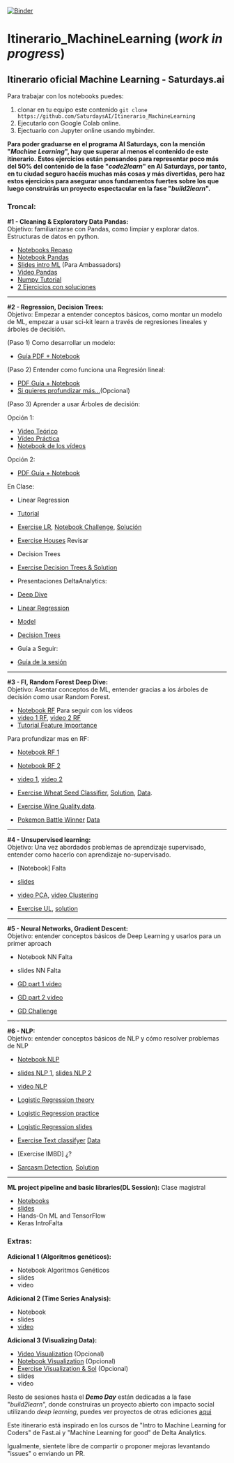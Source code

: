 [![Binder](https://mybinder.org/badge_logo.svg)](https://mybinder.org/v2/gh/SaturdaysAI/Itinerario_MachineLearning/master)

# Itinerario_MachineLearning (_work in progress_)
## Itinerario oficial Machine Learning - Saturdays.ai

Para trabajar con los notebooks puedes:
1) clonar en tu equipo este contenido `git clone https://github.com/SaturdaysAI/Itinerario_MachineLearning`
2) Ejecutarlo con Google Colab online.
3) Ejectuarlo con Jupyter online usando mybinder.

__Para poder graduarse en el programa AI Saturdays, con la mención "_Machine Learning_", hay que superar al menos el contenido de este itinerario.__
__Estos ejercicios están pensandos para representar poco más del 50% del contenido de la fase "_code2learn_" en AI Saturdays, por tanto, en tu ciudad seguro hacéis muchas más cosas y más divertidas, pero haz estos ejercicios para asegurar unos fundamentos fuertes sobre los que luego construirás un proyecto espectacular en la fase "_build2learn_".__

### Troncal:


**#1 - Cleaning & Exploratory Data Pandas:**    
Objetivo: familiarizarse con Pandas, como limpiar y explorar datos. Estructuras de datos en python.  

- [Notebooks Repaso](https://github.com/SaturdaysAI/Itinerario_MachineLearning/tree/master/module_1_introduction) 
- [Notebook Pandas](https://drive.google.com/open?id=1RbQNx_rIuxjDU3AYWWwB0w7iLmfv-34A)
- [Slides intro ML](https://drive.google.com/file/d/1r4SBY6Dm6xjFqLH12tFb-Bf7wbvoIN_C/view)  (Para Ambassadors)
- [Video Pandas](https://www.youtube.com/watch?v=fwWCw_cE5aI&feature=youtu.be)  
- [Numpy Tutorial](http://cs231n.github.io/python-numpy-tutorial/#numpy)
- [2 Ejercicios con soluciones](https://drive.google.com/drive/folders/1Ox75wLVQcGP4cQ9iAGBvuwbEeWDfn_Rv?usp=sharing)  

-------
**#2 - Regression, Decision Trees:**  
Objetivo: Empezar a entender conceptos básicos, como montar un modelo de ML, empezar a usar sci-kit learn a través de regresiones lineales y árboles de decisión.  

(Paso 1) Como desarrollar un modelo:  

- [Guía PDF + Notebook](https://drive.google.com/open?id=1QmwaLSvzmEl_FA-kPWApsdom4E3q9oBw)  

(Paso 2) Entender como funciona una Regresión lineal:  

- [PDF Guía + Notebook](https://drive.google.com/drive/folders/18IzDAzEUloGWDOSy9susf2-QB8RVCaoS?usp=sharing)  
- [Si quieres profundizar más...](https://drive.google.com/drive/folders/1xVFo-30UO4S-3vGZia7aAnz_rr5o7OGJ?usp=sharing)(Opcional)  

(Paso 3) Aprender a usar Árboles de decisión:  

Opción 1:  

- [Video Teórico](https://www.youtube.com/watch?v=H4XlBTPv5rQ&feature=youtu.be)
- [Vídeo Práctica](https://www.youtube.com/watch?v=RrVYO6Td9Js&feature=youtu.be)
- [Notebook de los vídeos](https://drive.google.com/drive/folders/1o2yBFzu_boiSuRHak2cTsjBe-uceWbk6?usp=sharing)  

Opción 2:  

- [PDF Guía + Notebook](https://drive.google.com/drive/folders/1-4FfCeoOQgxmkZWSJwqWESdFwHN-efHn?usp=sharing)  

En Clase: 
- Linear Regression
- [Tutorial](https://towardsdatascience.com/a-beginners-guide-to-linear-regression-in-python-with-scikit-learn-83a8f7ae2b4f)  
- [Exercise LR](https://www.kaggle.com/mohansacharya/graduate-admissions), [Notebook Challenge](https://drive.google.com/open?id=1O18VMM9MHlJfXhjyEjXSNvTAe2u4t_5S), [Solución]()
- [Exercise Houses](https://www.kaggle.com/mayanksrivastava/predict-housing-prices-simple-linear-regression) Revisar 

- Decision Trees
- [Exercise Decision Trees & Solution](https://drive.google.com/drive/folders/1B43cgd9hG6p_tuzMIKqz_A9xDo2GPpn7?usp=sharing)

- Presentaciones DeltaAnalytics: 
- [Deep Dive](https://drive.google.com/file/d/1EZ_xqMaYj77vErVnrQmnFOj-VBEoO5uW/view?usp=sharing)
- [Linear Regression](https://drive.google.com/file/d/1kXbB7fps78xyFYUtmgNlQJJ3LdO0K3TB/view?usp=sharing)  
- [Model](https://drive.google.com/file/d/1ESR4U566uPioFCpFOITpuSBaO45MdJ4O/view?usp=sharing)  
- [Decision Trees](https://drive.google.com/file/d/1Sd_LN-WE_W3Zo-YZrMBe90H2i4_ieFRs/view)  

- Guía a Seguir:
- [Guía de la sesión](https://drive.google.com/open?id=1_DqcoxBstgVjFA-lRRRycUnGVWn_7h2S)  

-------
**#3 - FI, Random Forest Deep Dive:**  
Objetivo: Asentar conceptos de ML, entender gracias a los árboles de decisión como usar Random Forest.

- [Notebook RF](https://drive.google.com/open?id=1tPSGR8GEAtzVhRYF9pJxkNNnqU8VSmLC) Para seguir con los vídeos  
- [video 1 RF](https://www.youtube.com/watch?v=CzdWqFTmn0Y), [video 2 RF](https://www.youtube.com/watch?v=blyXCk4sgEg) 
- [Tutorial Feature Importance](https://www.datacamp.com/community/tutorials/random-forests-classifier-python)


Para profundizar mas en RF:
- [Notebook RF 1](https://github.com/Giffy/fast.ai/blob/master/Machine%20Learning/lesson3_grocery.ipynb)  
- [Notebook RF 2](https://github.com/Giffy/fast.ai/blob/master/Machine%20Learning/lesson3_randomforest_interpretation.ipynb)  
- [video 1](https://www.youtube.com/watch?v=YSFG_W8JxBo), [video 2](https://www.youtube.com/watch?v=0v93qHDqq_g)


- [Exercise Wheat Seed Classifier](https://github.com/margobra8/svm-wheat-seed-classifier/blob/master/SVM%20Wheat%20Classification%20Exercise.ipynb), [Solution](https://github.com/margobra8/svm-wheat-seed-classifier/blob/master/SVM%20Wheat%20Classification%20Solution.ipynb), [Data](https://github.com/margobra8/svm-wheat-seed-classifier/tree/master/data).  
- [Exercise Wine Quality](https://github.com/margobra8/rf-wine-quality-predictor/blob/master/wine-prediction.ipynb),[data](https://github.com/margobra8/rf-wine-quality-predictor/tree/master/data).  
- [Pokemon Battle Winner](https://colab.research.google.com/drive/1DykdlA5VjHSR-Y0-5yrWVSo59-cBJnmn) [Data](https://drive.google.com/drive/folders/15oFHF9srbffIdGOtznYgGZ7GriL1aFqi?usp=sharing)  

-------
**#4 - Unsupervised learning:**  
Objetivo: Una vez abordados problemas de aprendizaje supervisado, entender como hacerlo con aprendizaje no-supervisado.

- [Notebook] Falta
- [slides](https://drive.google.com/file/d/1YdA-HHYP1V05QgvwLCvfnuuau67Zl38n/view) 
- [video PCA](https://www.youtube.com/watch?v=-AswHf7h0I4&feature=youtu.be), [video Clustering](https://www.youtube.com/watch?v=eVplCo-w4XE&feature=youtu.be)  

- [Exercise UL](https://github.com/Yorko/mlcourse.ai/blob/master/jupyter_english/assignments_demo/assignment07_unsupervised_learning.ipynb), [solution](https://github.com/Yorko/mlcourse.ai/blob/master/jupyter_english/assignments_demo/assignment07_unsupervised_learning_solution.ipynb)

-------
**#5 - Neural Networks, Gradient Descent:**  
Objetivo: entender conceptos básicos de Deep Learning y usarlos para un primer aproach

- Notebook NN Falta 
- slides NN Falta
- [GD part 1 video](https://www.youtube.com/watch?v=g0ZOtzZqdqk&feature=youtu.be)  
- [GD part 2 video](https://www.youtube.com/watch?v=V5158Oug4W8&feature=youtu.be)

- [GD Challenge](https://www.kaggle.com/kashnitsky/assignment-10-gradient-boosting-and-flight-delays)   

-------
**#6 - NLP:**  
Objetivo: entender conceptos básicos de NLP y cómo resolver problemas de NLP

- [Notebook NLP](https://github.com/Giffy/fast.ai/blob/master/Machine%20Learning/lesson10_nlp.ipynb)   
- [slides NLP 1](https://drive.google.com/file/d/1Y7gOfnPfyCSu1chWEoHMqhgXVI5KZpRx/view), [slides NLP 2](https://drive.google.com/file/d/1BUJ0FyMzSxCfHNA0AHwBOxjHt7V2FJj8/view)  
- [video NLP](https://www.youtube.com/watch?v=fl25WbtMU2s&t=1s) 
- [Logistic Regression theory](https://www.youtube.com/watch?v=l3jiw-N544s)  
- [Logistic Regression practice](https://www.youtube.com/watch?v=7o0SWgY89i8)
- [Logistic Regression slides](https://docs.google.com/presentation/d/1wxHKYyv1Px7yL4M7NmudDG4Fgm8g3WMDgBcOfT1kVug/edit?usp=sharing)

- [Exercise Text classifyer]() [Data](https://github.com/nanirg/2016-campaign)
- [Exercise IMBD] ¿? 
- [Sarcasm Detection](https://github.com/Yorko/mlcourse.ai/blob/master/jupyter_english/assignments_demo/assignment04_sarcasm_detection_with_logit.ipynb), [Solution](https://github.com/Yorko/mlcourse.ai/blob/master/jupyter_english/assignments_demo/assignment04_sarcasm_detection_with_logit_solution.ipynb)


-------
**ML project pipeline and basic libraries(DL Session):** Clase magistral

- [Notebooks](https://github.com/pablotalavante/ai6-madrid-demos/tree/master/session_1)  
- [slides](https://drive.google.com/file/d/1r4SBY6Dm6xjFqLH12tFb-Bf7wbvoIN_C/view)  
- Hands-On ML and TensorFlow
- Keras IntroFalta


### Extras:
**Adicional 1 (Algoritmos genéticos):**  
- Notebook Algoritmos Genéticos 
- slides 
- video  


**Adicional 2 (Time Series Analysis):**  
- Notebook  
- slides 
- [video](https://www.youtube.com/watch?v=_9lBwXnbOd8&feature=youtu.be)   


**Adicional 3 (Visualizing Data):**   
- [Video Visualization](https://www.youtube.com/watch?v=WNoQTNOME5g) (Opcional)
- [Notebook Visualization](https://drive.google.com/drive/folders/1gatWI1fBgSrQ4SKGTLxPKTiz6UlBP2yO?usp=sharing) (Opcional)
- [Exercise Visualization & Sol](https://drive.google.com/drive/folders/1B43cgd9hG6p_tuzMIKqz_A9xDo2GPpn7?usp=sharing) (Opcional)
- slides 
- video 


Resto de sesiones hasta el ___Demo Day___ están dedicadas a la fase "_build2learn_", donde construiras un proyecto abierto con impacto social utilizando _deep learning_, puedes ver proyectos de otras ediciones [aqui](http://github.com/saturdaysai/projects)

Este itinerario está inspirado en los cursos de "Intro to Machine Learning for Coders" de Fast.ai y "Machine Learning for good" de Delta Analytics.

Igualmente, sientete libre de compartir o proponer mejoras levantando "issues" o enviando un PR.


